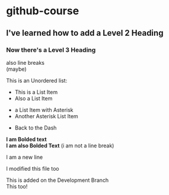 # github-course

## I've learned how to add a Level 2 Heading

### Now there's a Level 3 Heading

also line breaks  
(maybe)

This is an Unordered list:
- This is a List Item
- Also a List Item
* a List Item with Asterisk
* Another Asterisk List Item
- Back to the Dash

**I am Bolded text**  
__I am also Bolded Text__
(i am not a line break)  


I am a new line

I modified this file too

  This is added on the Development Branch  
  This too!

